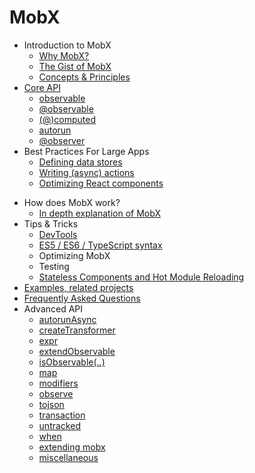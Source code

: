 # MobX

* Introduction to MobX
  * [Why MobX?](README.md)
  * [The Gist of MobX](intro/overview.md)
  * [Concepts & Principles](intro/concepts.md)
* [Core API](refguide/api.md)
  * [observable](refguide/observable.md)
  * [@observable](refguide/observable-decorator.md)
  * [(@)computed](refguide/computed-decorator.md) 
  * [autorun](refguide/autorun.md)
  * [@observer](refguide/observer-component.md)
* Best Practices For Large Apps
  * [Defining data stores](best/store.md)
  * [Writing (async) actions](best/actions.md)
  * [Optimizing React components](best/react-performance.md)
<!--  * Routing Universal applications -->
* How does MobX work?
  * [In depth explanation of MobX](https://medium.com/@mweststrate/becoming-fully-reactive-an-in-depth-explanation-of-mobservable-55995262a254#.gh651s1ta)
* Tips & Tricks
  * [DevTools](best/devtools.md)
  * [ES5 / ES6 / TypeScript syntax](best/syntax.md)
  * Optimizing MobX
  * Testing
  * [Stateless Components and Hot Module Reloading](best/stateless-HMR.md)
* [Examples, related projects](LINKS.md)
* [Frequently Asked Questions](faq/faq.md)
* Advanced API
  * [autorunAsync](refguide/autorun-async.md)
  * [createTransformer](refguide/create-transformer.md)
  * [expr](refguide/expr.md)
  * [extendObservable](refguide/extend-observable.md)
  * [isObservable(..)](refguide/is-observable.md)
  * [map](refguide/map.md)
  * [modifiers](refguide/modifiers.md)
  * [observe](refguide/observe.md)
  * [tojson](refguide/tojson.md)
  * [transaction](refguide/transaction.md)
  * [untracked](refguide/untracked.md)
  * [when](refguide/when.md)
  * [extending mobx](refguide/extending.md)
  * [miscellaneous](refguide/extras.md)
